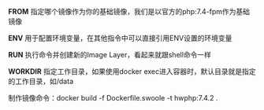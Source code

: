 **FROM** 指定哪个镜像作为你的基础镜像，我们是以官方的php:7.4-fpm作为基础镜像

**ENV** 用于配置环境变量，在其他指令中可以直接引用ENV设置的环境变量

**RUN** 执行命令并创建新的Image Layer，看起来就跟shell命令一样

**WORKDIR** 指定工作目录，如果使用docker exec进入容器时，默认目录就是指定的工作目录，如/data


制作镜像命令：docker build -f Dockerfile.swoole -t hwphp:7.4.2 .